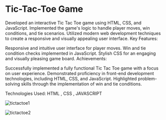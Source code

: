 # Tic-Tac-Toe Game
Developed an interactive Tic Tac Toe game using HTML, CSS, and JavaScript. Implemented the game's logic to handle player moves, win conditions, and tie scenarios. Utilized modern web development techniques to create a responsive and visually appealing user interface.
Key Features:

Responsive and intuitive user interface for player moves.
Win and tie condition checks implemented in JavaScript.
Stylish CSS for an engaging and visually pleasing game board.
Achievements:

Successfully implemented a fully functional Tic Tac Toe game with a focus on user experience.
Demonstrated proficiency in front-end development technologies, including HTML, CSS, and JavaScript.
Highlighted problem-solving skills through the implementation of win and tie conditions.

Technologies Used: HTML , CSS , JAVASCRIPT

![tictactoe1](https://github.com/GauravGurav-xvii/Tic-Tac-Toe/assets/102315438/37a44422-ceb3-4c30-873f-a71ef07c7a16)

![tictactoe2](https://github.com/GauravGurav-xvii/Tic-Tac-Toe/assets/102315438/f02007ed-f3db-4a9d-af46-48795e58345a)

